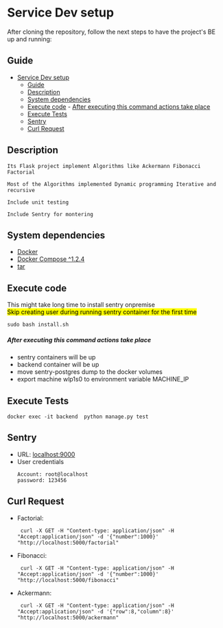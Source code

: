 # Service Dev setup

After cloning the repository, follow the next steps to have the project's BE up and running:

## Guide

- [Service Dev setup](#service-dev-setup)
  - [Guide](#guide)
  - [Description](#description)
  - [System dependencies](#system-dependencies)
  - [Execute code](#execute-code)
        - [After executing this command actions take place](#after-executing-this-command-actions-take-place)
  - [Execute Tests](#execute-tests)
  - [Sentry](#sentry)
  - [Curl Request](#curl-request)

## Description

    Its Flask project implement Algorithms like Ackermann Fibonacci Factorial

    Most of the Algorithms implemented Dynamic programming Iterative and recursive 

    Include unit testing 

    Include Sentry for montering   

## System dependencies

- [Docker](https://docs.docker.com/engine/install/)
- [Docker Compose ^1.2.4](https://docs.docker.com/compose/install/)
- [tar]()

## Execute code
This might take long time to install sentry onpremise
</br>
<mark>Skip creating user during running sentry container for the first time</mark>

    sudo bash install.sh

##### After executing this command actions take place

- sentry containers will be up
- backend container will be up
- move sentry-postgres dump to the docker volumes
- export machine wlp1s0 to environment variable  MACHINE_IP

## Execute Tests

    docker exec -it backend  python manage.py test

## Sentry 

- URL: [localhost:9000](http://localhost:9000/auth/login/sentry/) 
- User credentials
    ```
    Account: root@localhost
    password: 123456
    ```

## Curl Request

- Factorial:
    ```
     curl -X GET -H "Content-type: application/json" -H "Accept:application/json" -d '{"number":1000}' "http://localhost:5000/factorial"
    ```
- Fibonacci:
    ```
     curl -X GET -H "Content-type: application/json" -H "Accept:application/json" -d '{"number":1000}' "http://localhost:5000/fibonacci"
    ```
- Ackermann:
    ```
     curl -X GET -H "Content-type: application/json" -H "Accept:application/json" -d '{"row":8,"column":8}' "http://localhost:5000/ackermann"
    ```
